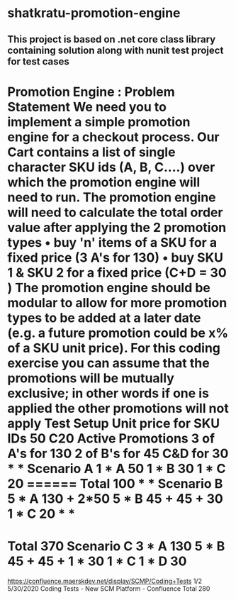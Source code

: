 # shatkratu-promotion-engine

This project is based on .net core class library containing solution along with nunit test project for test cases
---------------------------------------
Promotion Engine : Problem Statement
We need you to implement a simple promotion engine for a checkout process. Our Cart contains a list of single character 
SKU ids (A, B, C....) over which the promotion engine will need to run. The promotion engine will need to calculate the total order value after applying the 2 promotion types 
• buy 'n' items of a SKU for a fixed price (3 A's for 130) 
• buy SKU 1 & SKU 2 for a fixed price (C+D = 30 ) 
The promotion engine should be modular to allow for more promotion types to be added at a later date (e.g. a future promotion could be x% of a SKU unit price). For this coding exercise you can assume that the promotions will be mutually exclusive; in other words if one is applied the other promotions will not apply Test Setup 
Unit price for SKU IDs 
50 
C20 
Active Promotions 3 of A's for 130 2 of B's for 45 C&D for 30 
* 
* 
Scenario A 
1 * A 50 1 * B 30 1 * C 20 ====== Total 100 
* 
* 
Scenario B 5 * A 130 + 2*50 5 * B 45 + 45 + 30 1 * C 20 
* 
* 
====== 
Total 
370 
Scenario C 3 * A 130 5 * B 45 + 45 + 1 * 30 1 * C 1 * D 30 
====== 
https://confluence.maerskdev.net/display/SCMP/Coding+Tests 
1/2 
5/30/2020 
Coding Tests - New SCM Platform - Confluence 
Total 
280 

